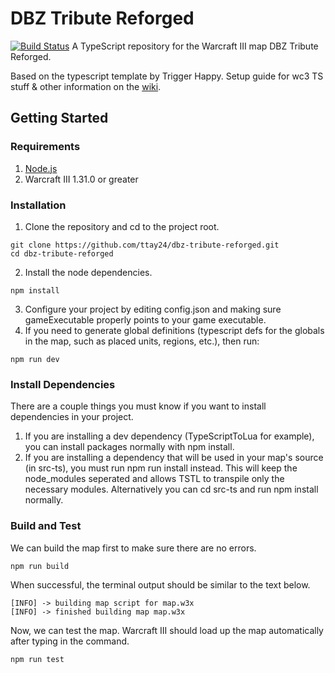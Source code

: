 # DBZ Tribute Reforged
[![Build Status](https://travis-ci.com/ttay24/dbz-tribute-reforged.svg?branch=develop)](https://travis-ci.com/ttay24/dbz-tribute-reforged)
 A TypeScript repository for the Warcraft III map DBZ Tribute Reforged.

Based on the typescript template by Trigger Happy. Setup guide for wc3 TS stuff & other information on the [wiki](https://github.com/triggerhappy187/wc3-ts-template/wiki).

## Getting Started
### Requirements
1. [Node.js](https://nodejs.org/en/)
2. Warcraft III 1.31.0 or greater

### Installation
1. Clone the repository and cd to the project root.
```
git clone https://github.com/ttay24/dbz-tribute-reforged.git
cd dbz-tribute-reforged
```

2. Install the node dependencies.
```
npm install
```

3. Configure your project by editing config.json and making sure gameExecutable properly points to your game executable.
4. If you need to generate global definitions (typescript defs for the globals in the map, such as placed units, regions, etc.), then run:
```
npm run dev
```

### Install Dependencies
There are a couple things you must know if you want to install dependencies in your project.

1. If you are installing a dev dependency (TypeScriptToLua for example), you can install packages normally with npm install.
2. If you are installing a dependency that will be used in your map's source (in src-ts), you must run npm run install instead. This will keep the node_modules seperated and allows TSTL to transpile only the necessary modules. Alternatively you can cd src-ts and run npm install normally.

### Build and Test
We can build the map first to make sure there are no errors.

```
npm run build
```
When successful, the terminal output should be similar to the text below.

```
[INFO] -> building map script for map.w3x
[INFO] -> finished building map map.w3x
```

Now, we can test the map. Warcraft III should load up the map automatically after typing in the command.

```
npm run test
```
